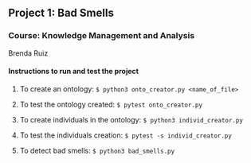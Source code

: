 ## Project 1: Bad Smells
### Course: Knowledge Management and Analysis
Brenda Ruiz

#### Instructions to run and test the project
1. To create an ontology:
``$ python3 onto_creator.py <name_of_file>``

2. To test the ontology created:
``$ pytest onto_creator.py``

3. To create individuals in the ontology:
``$ python3 individ_creator.py``

4. To test the individuals creation:
``$ pytest -s individ_creator.py``

5. To detect bad smells:
``$ python3 bad_smells.py``
